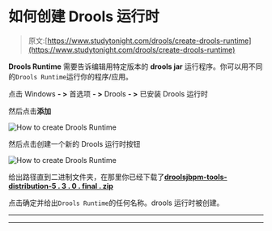 # 如何创建 Drools 运行时

> 原文:[https://www.studytonight.com/drools/create-drools-runtime](https://www.studytonight.com/drools/create-drools-runtime)

**Drools Runtime** 需要告诉编辑用特定版本的 **drools jar** 运行程序。你可以用不同的`Drools Runtime`运行你的程序/应用。

点击 Windows **- >** 首选项 **- >** Drools **- >** 已安装 Drools 运行时

然后点击**添加**

![How to create Drools Runtime](../Images/2c3eec22630d2a242d9d480445862132.png)

然后点击创建一个新的 Drools 运行时按钮

![How to create Drools Runtime](../Images/cf9e4c9a6ef78f671360ef55482cb679.png)

给出路径直到二进制文件夹，在那里你已经下载了[**droolsjbpm-tools-distribution-5 . 3 . 0 . final . zip**](#)

点击确定并给出`Drools Runtime`的任何名称。drools 运行时被创建。

* * *

* * *
